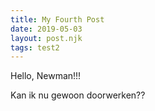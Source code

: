 ```yaml
---
title: My Fourth Post
date: 2019-05-03
layout: post.njk
tags: test2
---
```


Hello, Newman!!!
<!-- more -->
Kan ik nu gewoon doorwerken??